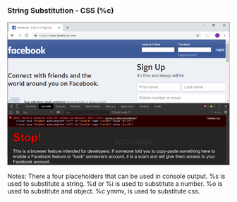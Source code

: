 ### String Substitution - CSS (%c)

![Console text output - css](./images/output-strings-formatted-6.png "Formatted Strings")

Notes:
There a four placeholders that can be used in console output.
%s is used to substitute a string.
%d or %i is used to substitute a number.
%o is used to substitute and object.
%c ymmv, is used to substitute css.